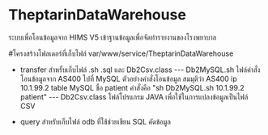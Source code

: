 # TheptarinDataWarehouse
ระบบเพื่อโอนข้อมูลจาก HIMS V5 เข้าฐานข้อมูลเพื่อจัดทำรายงานของโรงพยาบาล

#โครงสร้างโฟลเดอร์ที่เก็บไฟล์
var/www/service/TheptarinDataWarehouse
- transfer สำหรั้บเก็บไฟล์ .sh .sql และ Db2Csv.class
--- Db2MySQL.sh ไฟล์คำสั่งโอนข้อมูลจาก AS400 ไปที่ MySQL ตัวอย่างคำสั่งโอนข้อมูล สมมุติว่า AS400 ip 10.1.99.2 table MySQL ชื่อ patient คำสั่งคือ "sh Db2MySQL.sh 10.1.99.2 patient"
--- Db2Csv.class ไฟล์โปรแกรม JAVA เพื่อใช้ในการแปลงข้อมูลเป็นไฟล์ CSV

- query สำหรับเก็บไฟล์ odb ที่ใช้ช่วยเขียน SQL คัดข้อมูล
